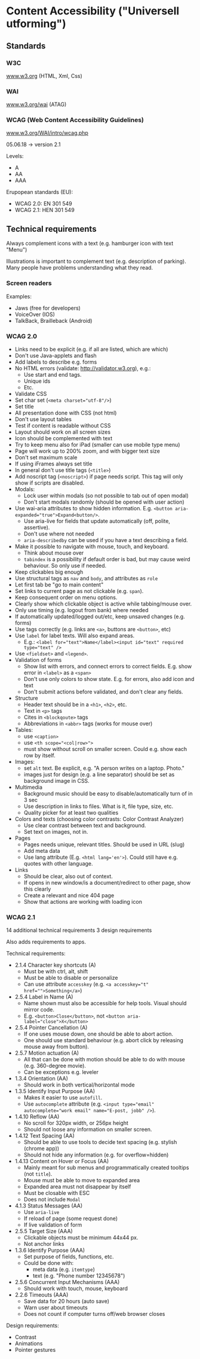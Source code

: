 # Content Accessibility ("Universell utforming")

## Standards
### W3C 
www.w3.org (HTML, Xml, Css)

### WAI
www.w3.org/wai (ATAG)

### WCAG (Web Content Accessibility Guidelines) 
www.w3.org/WAI/intro/wcag.php 

05.06.18 -> version 2.1

Levels:
- A 
- AA
- AAA

Erupopean standards (EU):
- WCAG 2.0: EN 301 549
- WCAG 2.1: HEN 301 549

## Technical requirements
Always complement icons with a text (e.g. hamburger icon with text "Menu")

Illustrations is important to complement text (e.g. description of parking). Many people have problems understanding what they read.

### Screen readers
Examples: 
- Jaws (free for developers)
- VoiceOver (IOS)
- TalkBack, Brailleback (Android)

### WCAG 2.0
- Links need to be explicit (e.g. if all are listed, which are which)
- Don't use Java-applets and flash
- Add labels to describe e.g. forms
- No HTML errors (validate: http://validator.w3.org), e.g.:
    * Use start and end tags.
    * Unique ids
    * Etc.
- Validate CSS
- Set char set (`<meta charset="utf-8"/>`)
- Set title
- All presentation done with CSS (not html)
- Don't use layout tables
- Test if content is readable without CSS
- Layout should work on all screen sizes
- Icon should be complemented with text
- Try to keep menu also for iPad (smaller can use mobile type menu)
- Page will work up to 200% zoom, and with bigger text size
- Don't set maximum scale
- If using iFrames always set title
- In general don't use title tags (`<title>`)
- Add noscript tag (`<noscript>`) if page needs script. This tag will only show if scripts are disabled.
- Modals:
    * Lock user within modals (so not possible to tab out of open modal)
    * Don't start modals randomly (should be opened with user action)
- Use wai-aria attributes to show hidden information. E.g. `<button aria-expanded="true">Expand<button/>`.
    * Use aria-live for fields that update automatically (off, polite, assertive).
    * Don't use where not needed
    * `aria-describedby` can be used if you have a text describing a field.
- Make it possible to navigate with mouse, touch, and keyboard.
    * Think about mouse over
    * `tabindex` is a possibility if default order is bad, but may cause weird behaviour. So only use if needed.
- Keep clickables big enough
- Use structural tags as `nav` and `body`, and attributes as `role`
- Let first tab be "go to main content"
- Set links to current page as not clickable (e.g. `span`).
- Keep consequent order on menu options.
- Clearly show which clickable object is active while tabbing/mouse over.
- Only use timing (e.g. logout from bank) where needed
- If automatically updated/logged out/etc, keep unsaved changes (e.g. forms)
- Use tags correctly (e.g. links are `<a>`, buttons are `<button>`, etc)
- Use `label` for label texts. Will also expand areas.
    * E.g.: `<label for="text">Name</label><input id="text" required type="text" />`
- Use `<fieldset>` and `<legend>`. 
- Validation of forms
    * Show list with errors, and connect errors to correct fields. E.g. show error in `<label>` as a `<span>`
    * Don't use only colors to show state. E.g. for errors, also add icon and text
    * Don't submit actions before validated, and don't clear any fields.
- Structure
    * Header text should be in a `<h1>`, `<h2>`, etc.
    * Text in `<p>` tags
    * Cites in `<blockqoute>` tags
    * Abbreviations in `<abbr>` tags (works for mouse over)
- Tables:
    * use `<caption>`
    * use `<th scope="<col|row>">`
    * must show without scroll on smaller screen. Could e.g. show each row by itself.
- Images:
    * set `alt` text. Be explicit, e.g. "A person writes on a laptop. Photo."
    * images just for design (e.g. a line separator) should be set as background image in CSS.
- Multimedia
    * Background music should be easy to disable/automatically turn of in 3 sec
    * Use description in links to files. What is it, file type, size, etc.
    * Quality picker for at least two qualities
- Colors and texts (choosing color contrasts: Color Contrast Analyzer)
    * Use clear contrast between text and background.
    * Set text on images, not in.
- Pages
    * Pages needs unique, relevant titles. Should be used in URL (slug)
    * Add meta data
    * Use lang attribute (E.g. `<html lang='en'>`). Could still have e.g. quotes with other language.
- Links
    * Should be clear, also out of context.
    * If opens in new window/is a document/redirect to other page, show this clearly
    * Create a relevant and nice 404 page
    * Show that actions are working with loading icon

### WCAG 2.1
14 additional technical requirements 
3 design requirements

Also adds requirements to apps.

Technical requirements:
- 2.1.4 Character key shortcuts (A)
    * Must be with ctrl, alt, shift
    * Must be able to disable or personalize
    * Can use attribute `accesskey` (e.g. `<a accesskey="t" href="">Something</a>`)
- 2.5.4 Label in Name (A)
    * Name shown must also be accessible for help tools. Visual should mirror code.
    * E.g. `<button>Close</button>`, not `<button aria-label="close">X</button>`
- 2.5.4 Pointer Cancellation (A)
    * If one uses mouse down, one should be able to abort action.
    * One should use standard behaviour (e.g. abort click by releasing mouse away from button).
- 2.5.7 Motion actuation (A)
    * All that can be done with motion should be able to do with mouse (e.g. 360-degree movie).
    * Can be exceptions e.g. leveler
- 1.3.4 Orientation (AA)
    * Should work in both vertical/horizontal mode
- 1.3.5 Identify Input Purpose (AA)
    * Makes it easier to use `autofill`.
    * Use `autocomplete` attribute (e.g. `<input type="email" autocomplete="work email" name="E-post, jobb" />`).
- 1.4.10 Reflow (AA)
    * No scroll for 320px width, or 256px height
    * Should not loose any information on smaller screen.
- 1.4.12 Text Spacing (AA)
    * Should be able to use tools to decide text spacing (e.g. stylish (chrome app))
    * Should not hide any information (e.g. for overflow=hidden)
- 1.4.13 Content on Hover or Focus (AA)
    * Mainly meant for sub menus and programmatically created tooltips (not `title`).
    * Mouse must be able to move to expanded area
    * Expanded area must not disappear by itself
    * Must be closable with ESC
    * Does not include `Modal`
- 4.1.3 Status Messages (AA)
    * Use `aria-live`
    * If reload of page (some request done)
    * If live validation of form
- 2.5.5 Target Size (AAA)
    * Clickable objects must be minimum 44x44 px.
    * Not anchor links
- 1.3.6 Identify Purpose (AAA)
    * Set purpose of fields, functions, etc.
    * Could be done with:
        - meta data (e.g. `itemtype`)
        - text (e.g. "Phone number 12345678")
- 2.5.6 Concurrent Input Mechanisms (AAA)
    * Should work with touch, mouse, keyboard
- 2.2.6 Timeouts (AAA)
    * Save data for 20 hours (auto save)
    * Warn user about timeouts
    * Does not count if computer turns off/web browser closes 

Design requirements:
- Contrast
- Animations
- Pointer gestures

